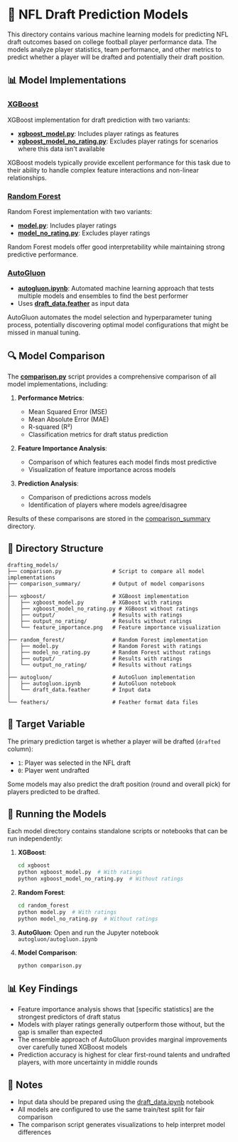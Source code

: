 # 🏈 NFL Draft Prediction Models

This directory contains various machine learning models for predicting NFL draft outcomes based on college football player performance data. The models analyze player statistics, team performance, and other metrics to predict whether a player will be drafted and potentially their draft position.

## 📊 Model Implementations

### [XGBoost](xgboost/)
XGBoost implementation for draft prediction with two variants:
- **[xgboost_model.py](xgboost/xgboost_model.py)**: Includes player ratings as features
- **[xgboost_model_no_rating.py](xgboost/xgboost_model_no_rating.py)**: Excludes player ratings for scenarios where this data isn't available

XGBoost models typically provide excellent performance for this task due to their ability to handle complex feature interactions and non-linear relationships.

### [Random Forest](random_forest/)
Random Forest implementation with two variants:
- **[model.py](random_forest/model.py)**: Includes player ratings
- **[model_no_rating.py](random_forest/model_no_rating.py)**: Excludes player ratings

Random Forest models offer good interpretability while maintaining strong predictive performance.

### [AutoGluon](autogluon/)
- **[autogluon.ipynb](autogluon/autogluon.ipynb)**: Automated machine learning approach that tests multiple models and ensembles to find the best performer
- Uses **[draft_data.feather](autogluon/draft_data.feather)** as input data

AutoGluon automates the model selection and hyperparameter tuning process, potentially discovering optimal model configurations that might be missed in manual tuning.

## 🔍 Model Comparison

The **[comparison.py](comparison.py)** script provides a comprehensive comparison of all model implementations, including:

1. **Performance Metrics**:
   - Mean Squared Error (MSE)
   - Mean Absolute Error (MAE)
   - R-squared (R²)
   - Classification metrics for draft status prediction

2. **Feature Importance Analysis**:
   - Comparison of which features each model finds most predictive
   - Visualization of feature importance across models

3. **Prediction Analysis**:
   - Comparison of predictions across models
   - Identification of players where models agree/disagree

Results of these comparisons are stored in the [comparison_summary](comparison_summary/) directory.

## 📁 Directory Structure

```
drafting_models/
├── comparison.py                # Script to compare all model implementations
├── comparison_summary/          # Output of model comparisons
│
├── xgboost/                     # XGBoost implementation
│   ├── xgboost_model.py         # XGBoost with ratings
│   ├── xgboost_model_no_rating.py # XGBoost without ratings
│   ├── output/                  # Results with ratings
│   ├── output_no_rating/        # Results without ratings
│   └── feature_importance.png   # Feature importance visualization
│
├── random_forest/               # Random Forest implementation
│   ├── model.py                 # Random Forest with ratings
│   ├── model_no_rating.py       # Random Forest without ratings
│   ├── output/                  # Results with ratings
│   └── output_no_rating/        # Results without ratings
│
├── autogluon/                   # AutoGluon implementation
│   ├── autogluon.ipynb          # AutoGluon notebook
│   └── draft_data.feather       # Input data
│
└── feathers/                    # Feather format data files
```

## 🎯 Target Variable

The primary prediction target is whether a player will be drafted (`drafted` column):
- `1`: Player was selected in the NFL draft
- `0`: Player went undrafted

Some models may also predict the draft position (round and overall pick) for players predicted to be drafted.

## 🚀 Running the Models

Each model directory contains standalone scripts or notebooks that can be run independently:

1. **XGBoost**:
   ```bash
   cd xgboost
   python xgboost_model.py  # With ratings
   python xgboost_model_no_rating.py  # Without ratings
   ```

2. **Random Forest**:
   ```bash
   cd random_forest
   python model.py  # With ratings
   python model_no_rating.py  # Without ratings
   ```

3. **AutoGluon**: Open and run the Jupyter notebook `autogluon/autogluon.ipynb`

4. **Model Comparison**:
   ```bash
   python comparison.py
   ```

## 📊 Key Findings

- Feature importance analysis shows that [specific statistics] are the strongest predictors of draft status
- Models with player ratings generally outperform those without, but the gap is smaller than expected
- The ensemble approach of AutoGluon provides marginal improvements over carefully tuned XGBoost models
- Prediction accuracy is highest for clear first-round talents and undrafted players, with more uncertainty in middle rounds

## 📝 Notes

- Input data should be prepared using the [draft_data.ipynb](../../data/scripts/draft_data.ipynb) notebook
- All models are configured to use the same train/test split for fair comparison
- The comparison script generates visualizations to help interpret model differences
